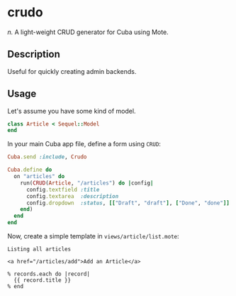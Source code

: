 # crudo

_n._ A light-weight CRUD generator for Cuba using Mote.

## Description

Useful for quickly creating admin backends.

## Usage

Let's assume you have some kind of model.

``` ruby
class Article < Sequel::Model
end
```

In your main Cuba app file, define a form using `CRUD`:

``` ruby
Cuba.send :include, Crudo

Cuba.define do
  on "articles" do
    run(CRUD(Article, "/articles") do |config|
      config.textfield :title
      config.textarea  :description
      config.dropdown  :status, [["Draft", "draft"], ["Done", "done"]]
    end)
  end
end
```

Now, create a simple template in `views/article/list.mote`:

``` erb
Listing all articles

<a href="/articles/add">Add an Article</a>

% records.each do |record|
  {{ record.title }}
% end
```